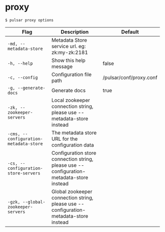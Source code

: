 # proxy



```shell
$ pulsar proxy options
```

|Flag|Description|Default|
|---|---|---|
| `-md, --metadata-store` | Metadata Store service url. eg: zk:my-zk:2181||
| `-h, --help` | Show this help message|false|
| `-c, --config` | Configuration file path|/pulsar/conf/proxy.conf|
| `-g, --generate-docs` | Generate docs|true|
| `-zk, --zookeeper-servers` | Local zookeeper connection string, please use --metadata-store instead||
| `-cms, --configuration-metadata-store` | The metadata store URL for the configuration data||
| `-cs, --configuration-store-servers` | Configuration store connection string, please use --configuration-metadata-store instead||
| `-gzk, --global-zookeeper-servers` | Global zookeeper connection string, please use --configuration-metadata-store instead||

